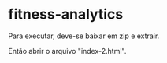 # fitness-analytics

Para executar, deve-se baixar em zip e extrair. 

Então abrir o arquivo "index-2.html".